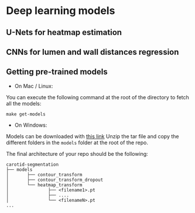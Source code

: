# Deep learning models

## U-Nets for heatmap estimation

## CNNs for lumen and wall distances regression

## Getting pre-trained models

- On Mac / Linux:

You can execute the following command at the root of the directory to fetch all the models:
```
make get-models
```

- On Windows:

Models can be downloaded with [this link](https://surfdrive.surf.nl/files/index.php/s/DanUvHpx6BXM7dY/download)
Unzip the tar file and copy the different folders in the `models` folder at the root of the repo.

The final architecture of your repo should be the following:
```
carotid-segmentation
├── models
│       ├── contour_transform
│       ├── contour_transform_dropout
│       └── heatmap_transform
│               ├── <filename1>.pt
│               ├── ....
│               └── <filenameN>.pt
...
```